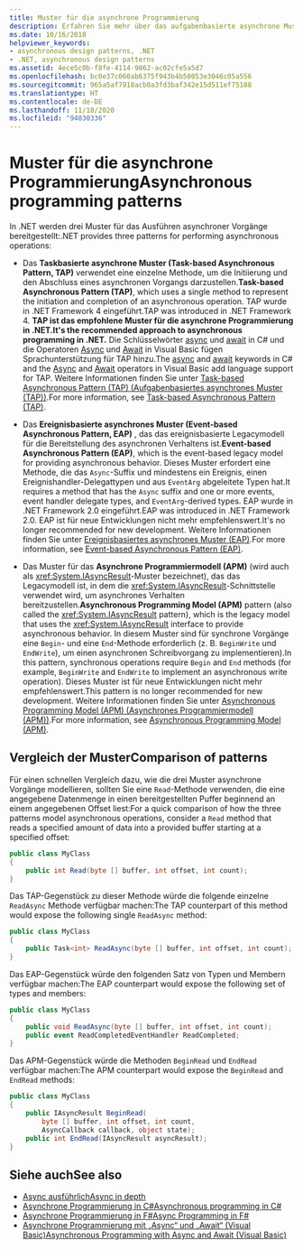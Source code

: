 ```yaml
---
title: Muster für die asynchrone Programmierung
description: Erfahren Sie mehr über das aufgabenbasierte asynchrone Muster (TAP, Task-based Asynchronous Pattern), das ereignisbasierte asynchrone Muster (EAP, Event-based Asynchronous Pattern) und das asynchrone Programmiermodell (APM, Asynchronous Programming Model) in .NET.
ms.date: 10/16/2018
helpviewer_keywords:
- asynchronous design patterns, .NET
- .NET, asynchronous design patterns
ms.assetid: 4ece5c0b-f8fe-4114-9862-ac02cfe5a5d7
ms.openlocfilehash: bc0e37c060ab6375f943b4b50053e3046c05a556
ms.sourcegitcommit: 965a5af7918acb0a3fd3baf342e15d511ef75188
ms.translationtype: HT
ms.contentlocale: de-DE
ms.lasthandoff: 11/18/2020
ms.locfileid: "94830336"
---
```

# <a name="asynchronous-programming-patterns"></a><span data-ttu-id="1a388-103">Muster für die asynchrone Programmierung</span><span class="sxs-lookup"><span data-stu-id="1a388-103">Asynchronous programming patterns</span></span>

<span data-ttu-id="1a388-104">In .NET werden drei Muster für das Ausführen asynchroner Vorgänge bereitgestellt:</span><span class="sxs-lookup"><span data-stu-id="1a388-104">.NET provides three patterns for performing asynchronous operations:</span></span>  

- <span data-ttu-id="1a388-105">Das **Taskbasierte asynchrone Muster (Task-based Asynchronous Pattern, TAP)** verwendet eine einzelne Methode, um die Initiierung und den Abschluss eines asynchronen Vorgangs darzustellen.</span><span class="sxs-lookup"><span data-stu-id="1a388-105">**Task-based Asynchronous Pattern (TAP)**, which uses a single method to represent the initiation and completion of an asynchronous operation.</span></span> <span data-ttu-id="1a388-106">TAP wurde in .NET Framework 4 eingeführt.</span><span class="sxs-lookup"><span data-stu-id="1a388-106">TAP was introduced in .NET Framework 4.</span></span> <span data-ttu-id="1a388-107">**TAP ist das empfohlene Muster für die asynchrone Programmierung in .NET.**</span><span class="sxs-lookup"><span data-stu-id="1a388-107">**It's the recommended approach to asynchronous programming in .NET.**</span></span> <span data-ttu-id="1a388-108">Die Schlüsselwörter [async](../../csharp/language-reference/keywords/async.md) und [await](../../csharp/language-reference/operators/await.md) in C# und die Operatoren [Async](../../visual-basic/language-reference/modifiers/async.md) und [Await](../../visual-basic/language-reference/operators/await-operator.md) in Visual Basic fügen Sprachunterstützung für TAP hinzu.</span><span class="sxs-lookup"><span data-stu-id="1a388-108">The [async](../../csharp/language-reference/keywords/async.md) and [await](../../csharp/language-reference/operators/await.md) keywords in C# and the [Async](../../visual-basic/language-reference/modifiers/async.md) and [Await](../../visual-basic/language-reference/operators/await-operator.md) operators in Visual Basic add language support for TAP.</span></span> <span data-ttu-id="1a388-109">Weitere Informationen finden Sie unter [Task-based Asynchronous Pattern (TAP) (Aufgabenbasiertes asynchrones Muster (TAP))](task-based-asynchronous-pattern-tap.md).</span><span class="sxs-lookup"><span data-stu-id="1a388-109">For more information, see [Task-based Asynchronous Pattern (TAP)](task-based-asynchronous-pattern-tap.md).</span></span>  

- <span data-ttu-id="1a388-110">Das **Ereignisbasierte asynchrones Muster (Event-based Asynchronous Pattern, EAP)** , das das ereignisbasierte Legacymodell für die Bereitstellung des asynchronen Verhaltens ist.</span><span class="sxs-lookup"><span data-stu-id="1a388-110">**Event-based Asynchronous Pattern (EAP)**, which is the event-based legacy model for providing asynchronous behavior.</span></span> <span data-ttu-id="1a388-111">Dieses Muster erfordert eine Methode, die das `Async`-Suffix und mindestens ein Ereignis, einen Ereignishandler-Delegattypen und aus `EventArg` abgeleitete Typen hat.</span><span class="sxs-lookup"><span data-stu-id="1a388-111">It requires a method that has the `Async` suffix and one or more events, event handler delegate types, and `EventArg`-derived types.</span></span> <span data-ttu-id="1a388-112">EAP wurde in .NET Framework 2.0 eingeführt.</span><span class="sxs-lookup"><span data-stu-id="1a388-112">EAP was introduced in .NET Framework 2.0.</span></span> <span data-ttu-id="1a388-113">EAP ist für neue Entwicklungen nicht mehr empfehlenswert.</span><span class="sxs-lookup"><span data-stu-id="1a388-113">It's no longer recommended for new development.</span></span> <span data-ttu-id="1a388-114">Weitere Informationen finden Sie unter [Ereignisbasiertes asynchrones Muster (EAP)](event-based-asynchronous-pattern-eap.md).</span><span class="sxs-lookup"><span data-stu-id="1a388-114">For more information, see [Event-based Asynchronous Pattern (EAP)](event-based-asynchronous-pattern-eap.md).</span></span>  

- <span data-ttu-id="1a388-115">Das Muster für das **Asynchrone Programmiermodell (APM)** (wird auch als <xref:System.IAsyncResult>-Muster bezeichnet), das das Legacymodell ist, in dem die <xref:System.IAsyncResult>-Schnittstelle verwendet wird, um asynchrones Verhalten bereitzustellen.</span><span class="sxs-lookup"><span data-stu-id="1a388-115">**Asynchronous Programming Model (APM)** pattern (also called the <xref:System.IAsyncResult> pattern), which is the legacy model that uses the <xref:System.IAsyncResult> interface to provide asynchronous behavior.</span></span> <span data-ttu-id="1a388-116">In diesem Muster sind für synchrone Vorgänge eine `Begin`- und eine `End`-Methode erforderlich (z. B. `BeginWrite` und `EndWrite`), um einen asynchronen Schreibvorgang zu implementieren).</span><span class="sxs-lookup"><span data-stu-id="1a388-116">In this pattern, synchronous operations require `Begin` and `End` methods (for example, `BeginWrite` and `EndWrite` to implement an asynchronous write operation).</span></span> <span data-ttu-id="1a388-117">Dieses Muster ist für neue Entwicklungen nicht mehr empfehlenswert.</span><span class="sxs-lookup"><span data-stu-id="1a388-117">This pattern is no longer recommended for new development.</span></span> <span data-ttu-id="1a388-118">Weitere Informationen finden Sie unter [Asynchronous Programming Model (APM) (Asynchrones Programmiermodell (APM))](asynchronous-programming-model-apm.md).</span><span class="sxs-lookup"><span data-stu-id="1a388-118">For more information, see [Asynchronous Programming Model (APM)](asynchronous-programming-model-apm.md).</span></span>  
  
## <a name="comparison-of-patterns"></a><span data-ttu-id="1a388-119">Vergleich der Muster</span><span class="sxs-lookup"><span data-stu-id="1a388-119">Comparison of patterns</span></span>

<span data-ttu-id="1a388-120">Für einen schnellen Vergleich dazu, wie die drei Muster asynchrone Vorgänge modellieren, sollten Sie eine `Read`-Methode verwenden, die eine angegebene Datenmenge in einen bereitgestellten Puffer beginnend an einem angegebenen Offset liest:</span><span class="sxs-lookup"><span data-stu-id="1a388-120">For a quick comparison of how the three patterns model asynchronous operations, consider a `Read` method that reads a specified amount of data into a provided buffer starting at a specified offset:</span></span>  
  
```csharp  
public class MyClass  
{  
    public int Read(byte [] buffer, int offset, int count);  
}  
```  

<span data-ttu-id="1a388-121">Das TAP-Gegenstück zu dieser Methode würde die folgende einzelne `ReadAsync` Methode verfügbar machen:</span><span class="sxs-lookup"><span data-stu-id="1a388-121">The TAP counterpart of this method would expose the following single `ReadAsync` method:</span></span>  
  
```csharp
public class MyClass  
{  
    public Task<int> ReadAsync(byte [] buffer, int offset, int count);  
}  
```

<span data-ttu-id="1a388-122">Das EAP-Gegenstück würde den folgenden Satz von Typen und Membern verfügbar machen:</span><span class="sxs-lookup"><span data-stu-id="1a388-122">The EAP counterpart would expose the following set of types and members:</span></span>  
  
```csharp  
public class MyClass  
{  
    public void ReadAsync(byte [] buffer, int offset, int count);  
    public event ReadCompletedEventHandler ReadCompleted;  
}  
```  
  
<span data-ttu-id="1a388-123">Das APM-Gegenstück würde die Methoden `BeginRead` und `EndRead` verfügbar machen:</span><span class="sxs-lookup"><span data-stu-id="1a388-123">The APM counterpart would expose the `BeginRead` and `EndRead` methods:</span></span>  
  
```csharp  
public class MyClass  
{  
    public IAsyncResult BeginRead(  
        byte [] buffer, int offset, int count,
        AsyncCallback callback, object state);  
    public int EndRead(IAsyncResult asyncResult);  
}  
```  

## <a name="see-also"></a><span data-ttu-id="1a388-124">Siehe auch</span><span class="sxs-lookup"><span data-stu-id="1a388-124">See also</span></span>

- [<span data-ttu-id="1a388-125">Async ausführlich</span><span class="sxs-lookup"><span data-stu-id="1a388-125">Async in depth</span></span>](../async-in-depth.md)
- [<span data-ttu-id="1a388-126">Asynchrone Programmierung in C#</span><span class="sxs-lookup"><span data-stu-id="1a388-126">Asynchronous programming in C#</span></span>](../../csharp/async.md)
- [<span data-ttu-id="1a388-127">Asynchrone Programmierung in F#</span><span class="sxs-lookup"><span data-stu-id="1a388-127">Async Programming in F#</span></span>](../../fsharp/tutorials/asynchronous-and-concurrent-programming/async.md)
- [<span data-ttu-id="1a388-128">Asynchrone Programmierung mit „Async“ und „Await“ (Visual Basic)</span><span class="sxs-lookup"><span data-stu-id="1a388-128">Asynchronous Programming with Async and Await (Visual Basic)</span></span>](../../visual-basic/programming-guide/concepts/async/index.md)
